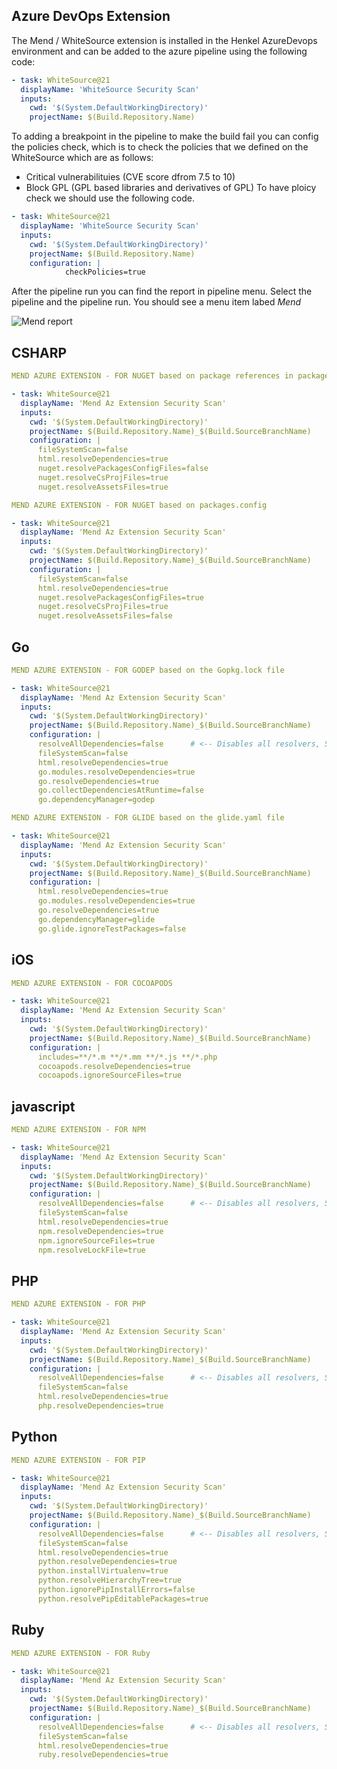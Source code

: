 ## Azure DevOps Extension
The Mend / WhiteSource extension is installed in the Henkel AzureDevops environment and can be added to
the azure pipeline using the following code:

```yaml
- task: WhiteSource@21
  displayName: 'WhiteSource Security Scan'
  inputs:
    cwd: '$(System.DefaultWorkingDirectory)'
    projectName: $(Build.Repository.Name)
```
To adding a breakpoint in the pipeline to make the build fail you can config the policies check, which is to check the policies that we defined on the WhiteSource which are as follows: 
- Critical vulnerabilituies (CVE score dfrom 7.5 to 10)
- Block GPL (GPL based libraries and derivatives of GPL) 
To have ploicy check we should use the following code.

```yaml
- task: WhiteSource@21
  displayName: 'WhiteSource Security Scan'
  inputs:
    cwd: '$(System.DefaultWorkingDirectory)'
    projectName: $(Build.Repository.Name)
    configuration: |
            checkPolicies=true
```

After the pipeline run you can find the report in pipeline menu. 
Select the pipeline and the pipeline run. You should see a menu 
item labed *Mend*

![Mend report](https://whitesource-resources.s3.amazonaws.com/public-images/security_vulnerabilities_tab.png "whitesource report")


## CSHARP

```yaml
MEND AZURE EXTENSION - FOR NUGET based on package references in package files 

- task: WhiteSource@21
  displayName: 'Mend Az Extension Security Scan'
  inputs:
    cwd: '$(System.DefaultWorkingDirectory)'
    projectName: $(Build.Repository.Name)_$(Build.SourceBranchName)
    configuration: |
      fileSystemScan=false
      html.resolveDependencies=true
      nuget.resolvePackagesConfigFiles=false
      nuget.resolveCsProjFiles=true
      nuget.resolveAssetsFiles=true
```

```yaml
MEND AZURE EXTENSION - FOR NUGET based on packages.config

- task: WhiteSource@21
  displayName: 'Mend Az Extension Security Scan'
  inputs:
    cwd: '$(System.DefaultWorkingDirectory)'
    projectName: $(Build.Repository.Name)_$(Build.SourceBranchName)
    configuration: |
      fileSystemScan=false
      html.resolveDependencies=true
      nuget.resolvePackagesConfigFiles=true
      nuget.resolveCsProjFiles=true
      nuget.resolveAssetsFiles=false
```

## Go

```yaml
MEND AZURE EXTENSION - FOR GODEP based on the Gopkg.lock file

- task: WhiteSource@21
  displayName: 'Mend Az Extension Security Scan'
  inputs:
    cwd: '$(System.DefaultWorkingDirectory)'
    projectName: $(Build.Repository.Name)_$(Build.SourceBranchName)
    configuration: |
      resolveAllDependencies=false      # <-- Disables all resolvers, SET ONLY if sure which resolvers to activate
      fileSystemScan=false
      html.resolveDependencies=true
      go.modules.resolveDependencies=true
      go.resolveDependencies=true   
      go.collectDependenciesAtRuntime=false
      go.dependencyManager=godep
```

```yaml
MEND AZURE EXTENSION - FOR GLIDE based on the glide.yaml file

- task: WhiteSource@21
  displayName: 'Mend Az Extension Security Scan'
  inputs:
    cwd: '$(System.DefaultWorkingDirectory)'
    projectName: $(Build.Repository.Name)_$(Build.SourceBranchName)
    configuration: |
      html.resolveDependencies=true
      go.modules.resolveDependencies=true
      go.resolveDependencies=true   
      go.dependencyManager=glide
      go.glide.ignoreTestPackages=false
```

## iOS

```yaml
MEND AZURE EXTENSION - FOR COCOAPODS

- task: WhiteSource@21
  displayName: 'Mend Az Extension Security Scan'
  inputs:
    cwd: '$(System.DefaultWorkingDirectory)'
    projectName: $(Build.Repository.Name)_$(Build.SourceBranchName)
    configuration: |
      includes=**/*.m **/*.mm **/*.js **/*.php
      cocoapods.resolveDependencies=true
      cocoapods.ignoreSourceFiles=true
```

## javascript


```yaml
MEND AZURE EXTENSION - FOR NPM

- task: WhiteSource@21
  displayName: 'Mend Az Extension Security Scan'
  inputs:
    cwd: '$(System.DefaultWorkingDirectory)'
    projectName: $(Build.Repository.Name)_$(Build.SourceBranchName)
    configuration: |
      resolveAllDependencies=false      # <-- Disables all resolvers, SET ONLY if sure which resolvers to activate
      fileSystemScan=false
      html.resolveDependencies=true
      npm.resolveDependencies=true
      npm.ignoreSourceFiles=true
      npm.resolveLockFile=true
```

## PHP


```yaml
MEND AZURE EXTENSION - FOR PHP

- task: WhiteSource@21
  displayName: 'Mend Az Extension Security Scan'
  inputs:
    cwd: '$(System.DefaultWorkingDirectory)'
    projectName: $(Build.Repository.Name)_$(Build.SourceBranchName)
    configuration: |
      resolveAllDependencies=false      # <-- Disables all resolvers, SET ONLY if sure which resolvers to activate
      fileSystemScan=false
      html.resolveDependencies=true      
      php.resolveDependencies=true
```

## Python


```yaml
MEND AZURE EXTENSION - FOR PIP

- task: WhiteSource@21
  displayName: 'Mend Az Extension Security Scan'
  inputs:
    cwd: '$(System.DefaultWorkingDirectory)'
    projectName: $(Build.Repository.Name)_$(Build.SourceBranchName)
    configuration: |
      resolveAllDependencies=false      # <-- Disables all resolvers, SET ONLY if sure which resolvers to activate
      fileSystemScan=false
      html.resolveDependencies=true
      python.resolveDependencies=true
      python.installVirtualenv=true
      python.resolveHierarchyTree=true
      python.ignorePipInstallErrors=false
      python.resolvePipEditablePackages=true
```

## Ruby



```yaml
MEND AZURE EXTENSION - FOR Ruby

- task: WhiteSource@21
  displayName: 'Mend Az Extension Security Scan'
  inputs:
    cwd: '$(System.DefaultWorkingDirectory)'
    projectName: $(Build.Repository.Name)_$(Build.SourceBranchName)
    configuration: |
      resolveAllDependencies=false      # <-- Disables all resolvers, SET ONLY if sure which resolvers to activate
      fileSystemScan=false
      html.resolveDependencies=true      
      ruby.resolveDependencies=true
```
